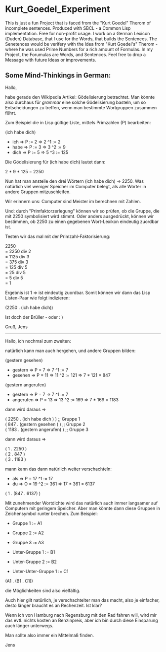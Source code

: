 # Kurt_Goedel_Experiment
This is just a fun Project that is faced from the "Kurt Goedel" Therom of incomplete sentences. Produced with SBCL - a Common Lisp implementation. Free for non-profit usage.
I work on a German Lexicon (Duden) Database, that I use for the Words, that builds the Sentences.
The Senetences would be verifery with the Idea from "Kurt Goedel's" Therom - where he was used Prime Numbers for a rich amount of Formulas.
In my Project, the Forumulas are Words, and Sentences.
Feel free to drop a Message with future Ideas or improvements.

Some Mind-Thinkings in German:
---
Hallo,

habe gerade den Wikipedia Artikel: Gödelisierung betrachtet.
Man könnte also durchaus für *grammar* eine solche Gödelisierung
basteln, um so Entscheidungen zu treffen, wenn man bestimmte
Wortgruppen zusammen führt.

Zum Beispiel die in Lisp gültige Liste, mittels Primzahlen (P)
bearbeiten:

(ich habe dich)

- ich  => P := 2  =>  2 ^1 :=   2
- habe => P := 3  =>  3 ^2 :=   9
- dich => P := 5  =>  5 ^3 := 125

Die Gödelisierung für (ich habe dich) lautet dann:

2 * 9 * 125 = 2250

Nun hat man anstelle den drei Wörtern (ich habe dich) => 2250.
Was natürlich viel weniger Speicher im Computer belegt, als
alle Wörter in andere Gruppen mitzuschleifen.

Wir erinnern uns: Computer sind Meister im berechnen mit Zahlen.

Und: durch "Primfaktorzerlegung" können wir so prüfen, ob die
     Gruppe, die mit 2250 symbolisiert wird stimmt.
     Oder anders ausgedrückt, können wir bestimmen, ob 2250 zu
     einen gegebenen Wort-Lexikon eindeutig zuordbar ist.

Testen wir das mal mit der Primzahl-Faktorisierung:

2250<br>
= 2250 div 2<br>
= 1125 div 3<br>
=  375 div 3<br>
=  125 div 5<br>
=   25 div 5<br>
=    5 div 5<br>
=    1

Ergebnis ist 1 => ist eindeutig zuordbar.
Somit können wir dann das Lisp Listen-Paar wie folgt indizieren:

(2250 . (ich habe dich))

Ist doch der Brüller - oder : )

Gruß, Jens

---

Hallo, ich nochmal zum zweiten:

natürlich kann man auch hergehen, und andere Gruppen bilden:

(gestern gesehen)
- gestern   => P =  7  =>   7 ^1 :=   7
- gesehen   => P = 11  =>  11 ^2 := 121  => 7 * 121 =  847

(gestern angerufen)
- gestern   => P =  7  =>   7 ^1 :=   7
- angerufen => P = 13  =>  13 ^2 := 169  => 7 * 169 = 1183

dann wird daraus =>

( 2250 . (ich habe dich    ) )  ;; Gruppe 1<br>
(  847 . (gestern gesehen  ) )  ;; Gruppe 2<br>
( 1183 . (gestern angerufen) )  ;; Gruppe 3<br>

dann wird daraus =>

( 1 . 2250 )<br>
( 2 .  847 )<br>
( 3 . 1183 )<br>

mann kann das dann natürlich weiter verschachteln:

- als => P = 17 ^1 :=  17
- du  => O = 19 ^2 := 361 => 17 * 361 = 6137

( 1 . (847 . 6137) )

Mit zunehmender Wortdichte wird das natürlich auch immer
langsamer auf Computern mit geringem Speicher.
Aber man könnte dann diese Gruppen in Zeichensymbol runter brechen.
Zum Beispiel:

- Gruppe 1 := A1
- Gruppe 2 := A2
- Gruppe 3 := A3

- Unter-Gruppe 1 := B1
- Unter-Gruppe 2 := B2

- Unter-Unter-Gruppe 1 := C1

(A1 . (B1 . C1))

die Möglichkeiten sind also vielfältig.

Auch hier gilt natürlich, je verschachtelter man das macht, also je
einfacher, desto länger braucht es an Rechenzeit.
Ist klar?

Wenn ich von Hamburg nach Regensburg mit den Rad fahren will, wird
mir das evtl. nichts kosten an Benzinpreis, aber ich bin durch diese
Einsparung auch länger unterwegs.

Man sollte also immer ein Mittelmaß finden.

Jens
